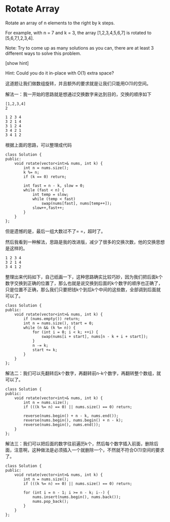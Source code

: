 Rotate Array
===========
Rotate an array of n elements to the right by k steps.

For example, with n = 7 and k = 3, the array [1,2,3,4,5,6,7] is rotated to [5,6,7,1,2,3,4].

Note:
Try to come up as many solutions as you can, there are at least 3 different ways to solve this problem.

[show hint]

Hint:
Could you do it in-place with O(1) extra space?

这道题让我们做数组旋转，并且额外的要求就是让我们只能用O(1)的空间。

解法一：我一开始的思路就是想通过交换数字来达到目的，交换的顺序如下

```
[1,2,3,4]
2
```

```
1 2 3 4
3 2 1 4
3 1 2 4
3 4 2 1
3 4 1 2
```

根据上面的思路，可以整理成代码
```
class Solution {
public:
    void rotate(vector<int>& nums, int k) {
        int n = nums.size();
        k %= n;
        if (k == 0) return;

        int fast = n - k, slow = 0;
        while (fast < n) {
            int temp = slow;
            while (temp < fast)
                swap(nums[fast], nums[temp++]);
            slow++,fast++;
        }
    }
};
```
但是遗憾的是，最后一组大数过不了= =，超时了。

然后我看到一种解法，思路是我的改进版，减少了很多的交换次数，他的交换思想是这样的。
```
1 2 3 4
3 2 1 4
3 4 1 2
```
整理出来代码如下，自己纸画一下，这种思路确实比较巧妙，因为我们把后面k个数字交换到正确的位置了，那么也就是说交换到后面的k个数字的顺序也正确了，只是位置不正确，那么我们只要把钱k个到后k个中间的这些数，全部调到后面就可以了。
```
class Solution {
public:
    void rotate(vector<int>& nums, int k) {
        if (nums.empty()) return;
        int n = nums.size(), start = 0;   
        while (n && (k %= n)) {
            for (int i = 0; i < k; ++i) {
                swap(nums[i + start], nums[n - k + i + start]);
            }
            n -= k;
            start += k;
        }
    }
};
```

解法二：我们可以先翻转后k个数字，再翻转前n-k个数字，再翻转整个数组，就可以了。

```
class Solution {
public:
    void rotate(vector<int>& nums, int k) {
        int n = nums.size();
        if (((k %= n) == 0) || nums.size() == 0) return;

        reverse(nums.begin() + n - k, nums.end());
        reverse(nums.begin(), nums.begin() + n - k);
        reverse(nums.begin(), nums.end());
    }
};
```

解法三：我们可以把后面的数字往前遍历k个，然后每个数字插入前面，删除后面，注意啊，这种做法是必须插入一个就删除一个，不然就不符合O(1)空间的要求了。

```
class Solution {
public:
    void rotate(vector<int>& nums, int k) {
        int n = nums.size();
        if (((k %= n) == 0) || nums.size() == 0) return;

        for (int i = n - 1; i >= n - k; i--) {
            nums.insert(nums.begin(), nums.back());
            nums.pop_back();
        }
    }
};
```
